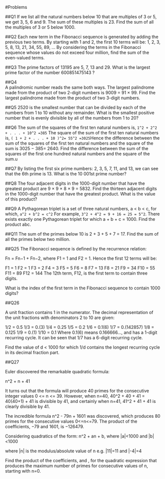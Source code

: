 #Problems

##Q1
If we list all the natural numbers below 10 that are multiples of 3 or
5, we get 3, 5, 6 and 9. The sum of these multiples is 23. Find the sum
 of all the multiples of 3 or 5 below 1000.
      
##Q2
Each new term in the Fibonacci sequence is generated by adding the
previous two terms. By starting with 1 and 2, the first 10 terms will
be: 1, 2, 3, 5, 8, 13, 21, 34, 55, 89, ... By considering the terms in
the Fibonacci sequence whose values do not exceed four million, find the
sum of the even-valued terms.

##Q3
The prime factors of 13195 are 5, 7, 13 and 29.
What is the largest prime factor of the number 600851475143 ?
      
##Q4      
A palindromic number reads the same both ways. The largest palindrome
made from the product of two 2-digit numbers is 9009 = 91 × 99. Find the
largest palindrome made from the product of two 3-digit numbers.

##Q5
2520 is the smallest number that can be divided by each of the numbers
from 1 to 10 without any remainder. What is the smallest positive number
that is evenly divisible by all of the numbers from 1 to 20?

##Q6
The sum of the squares of the first ten natural numbers is, `1^2 + 2^2 +
. . . + 10^2 =385` The square of the sum of the first ten natural numbers
is, `( 1 + 2 + . . . + 10 )^2= 55^2 =3025`Hence the difference between
the sum of the squares of the first ten natural numbers and the square
of the sum is 3025 − 385= 2640.
Find the difference between the sum of the squares of the first one
hundred natural numbers and the square of the sum.u

##Q7
By listing the first six prime numbers: 2, 3, 5, 7, 11, and 13, we can
see that the 6th prime is 13. What is the 10 001st prime number?

##Q8
The four adjacent digits in the 1000-digit number that have the greatest
product are 9 × 9 × 8 × 9 = 5832. <see pe008data> Find the thirteen
adjacent digits in the 1000-digit number that have the greatest product.
What is the value of this product?

##Q9
A Pythagorean triplet is a set of three natural numbers, a < b < c, for
which, `a^2 + b^2 = c^2` For example, `3^2 + 4^2 = 9 + 16 = 25 = 5^2`. There
exists exactly one Pythagorean triplet for which a + b + c = 1000. Find
the product abc.

##Q11
The sum of the primes below 10 is 2 + 3 + 5 + 7 = 17. Find the sum of
all the primes below two million.

##Q25
The Fibonacci sequence is defined by the recurrence relation:

Fn = Fn−1 + Fn−2, where F1 = 1 and F2 = 1.
Hence the first 12 terms will be:

F1 = 1
F2 = 1
F3 = 2
F4 = 3
F5 = 5
F6 = 8
F7 = 13
F8 = 21
F9 = 34
F10 = 55
F11 = 89
F12 = 144
The 12th term, F12, is the first term to contain three digits.

What is the index of the first term in the Fibonacci sequence to contain 1000 digits?

##Q26

A unit fraction contains 1 in the numerator. The decimal representation of the unit fractions with denominators 2 to 10 are given:

1/2	= 	0.5
1/3	= 	0.(3)
1/4	= 	0.25
1/5	= 	0.2
1/6	= 	0.1(6)
1/7	= 	0.(142857)
1/8	= 	0.125
1/9	= 	0.(1)
1/10	= 	0.1
Where 0.1(6) means 0.166666..., and has a 1-digit recurring cycle. It can be seen that 1/7 has a 6-digit recurring cycle.

Find the value of d < 1000 for which 1/d contains the longest recurring cycle in its decimal fraction part.

##Q27

Euler discovered the remarkable quadratic formula:

n^2 + n + 41

It turns out that the formula will produce 40 primes for the consecutive integer values 0 <= n <= 39. However, when n=40, 40^2 + 40 + 41 = 40(40+1) + 41 is divisible by 41, and certainly when n=41, 41^2 + 41 + 41 is clearly divisible by 41.

The incredible formula n^2 - 79n + 1601 was discovered, which produces 80 primes for the consecutive values 0<=n<=79. The product of the coefficients, −79 and 1601, is −126479.

Considering quadratics of the form:
n^2 + an + b,
 where |a|<1000 and  |b|<1000

where |n| is the modulus/absolute value of n
e.g. |11|=11 and |-4|=4 

Find the product of the coefficients,  and , for the quadratic expression that produces the maximum number of primes for consecutive values of n, starting with n=0.
